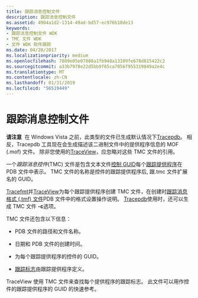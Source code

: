 ```yaml
---
title: 跟踪消息控制文件
description: 跟踪消息控制文件
ms.assetid: 4904a1d2-1314-49ad-bd57-ec976b18de13
keywords:
- 跟踪消息控制文件 WDK
- TMC 文件 WDK
- 文件 WDK 软件跟踪
ms.date: 04/20/2017
ms.localizationpriority: medium
ms.openlocfilehash: 7809e05e07808a1fb948a13109fe678d815422c2
ms.sourcegitcommit: a33b7978e22d5bb9f65ca7056f955319049a2e4c
ms.translationtype: MT
ms.contentlocale: zh-CN
ms.lasthandoff: 01/31/2019
ms.locfileid: "56519449"
---
```

# <a name="trace-message-control-file"></a>跟踪消息控制文件


**请注意**  在 Windows Vista 之前，此类型的文件已生成默认情况下[Tracepdb](tracepdb.md)。 相反，Tracepdb 工具现在会生成描述该二进制文件中的提供程序信息的 MOF (.mof) 文件。
除非您使用的[TraceView](traceview.md)，应忽略对这些 TMC 文件的引用。

 

一个*跟踪消息控件*(TMC) 文件是包含文本文件[控制 GUID](control-guid.md)每个[跟踪提供程序](trace-provider.md)在 PDB 文件中表示。 TMC 文件的名称是控件的跟踪提供程序后, 跟.tmc 文件扩展名的 GUID。

[Tracefmt](tracefmt.md)并[TraceView](traceview.md)为每个跟踪提供程序创建 TMC 文件，在创建时[跟踪消息格式 (.tmf) 文件](trace-message-format-file.md)PDB 文件中的格式设置操作说明。 [Tracepdb](tracepdb.md)使用时，还可以生成 TMC 文件 **-c**选项。

TMC 文件还包含以下信息：

-   PDB 文件的路径和文件名称。

-   日期和 PDB 文件的创建时间。

-   为每个跟踪提供程序的控件的 GUID。

-   [跟踪标志](trace-flags.md)由跟踪提供程序定义。

TraceView 使用 TMC 文件来查找每个提供程序的跟踪标志。 此文件可以用作控件的跟踪提供程序的 GUID 的快速参考。

 

 





